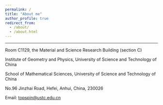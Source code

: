 ```yaml
---
permalink: /
title: "About me"
author_profile: true
redirect_from: 
  - /about/
  - /about.html
---
```

***
 Room C1129, the Material and Science Research Building (section C)  

 Institute of Geometry and Physics, University of Science and Technology of China
 
 School of Mathematical Sciences, University of Science and Technology of China  
 
 No.96 Jinzhai Road, Hefei, Anhui, China, 230026               
 
 Email: topspin@ustc.edu.cn


 

